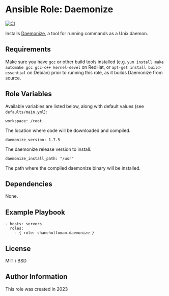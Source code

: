 # Ansible Role: Daemonize

[![CI](https://github.com/shaneholloman/ansible-role-daemonize/actions/workflows/ci.yml/badge.svg)](https://github.com/shaneholloman/ansible-role-daemonize/actions/workflows/ci.yml)

Installs [Daemonize](http://software.clapper.org/daemonize/), a tool for running commands as a Unix daemon.

## Requirements

Make sure you have `gcc` or other build tools installed (e.g. `yum install make automake gcc gcc-c++ kernel-devel` on RedHat, or `apt-get install build-essential` on Debian) prior to running this role, as it builds Daemonize from source.

## Role Variables

Available variables are listed below, along with default values (see `defaults/main.yml`):

    workspace: /root

The location where code will be downloaded and compiled.

    daemonize_version: 1.7.5

The daemonize release version to install.

    daemonize_install_path: "/usr"

The path where the compiled daemonize binary will be installed.

## Dependencies

None.

## Example Playbook

    - hosts: servers
      roles:
        - { role: shaneholloman.daemonize }

## License

MIT / BSD

## Author Information

This role was created in 2023
